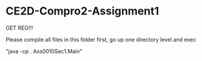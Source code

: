 # CE2D-Compro2-Assignment1
GET REG!!!

Please compile all files in this folder first, go up one directory level and exec

"java -cp . Ass0010Sec1.Main"
